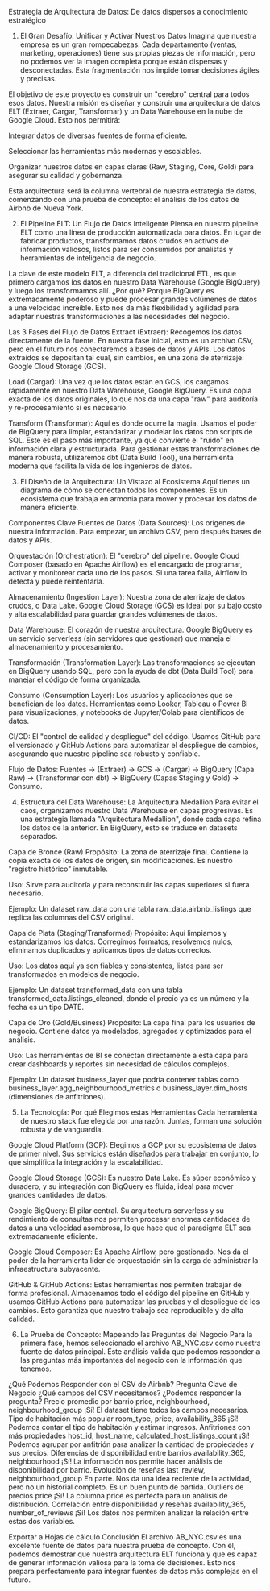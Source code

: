 Estrategia de Arquitectura de Datos: De datos dispersos a conocimiento estratégico
1. El Gran Desafío: Unificar y Activar Nuestros Datos
Imagina que nuestra empresa es un gran rompecabezas. Cada departamento (ventas, marketing, operaciones) tiene sus propias piezas de información, pero no podemos ver la imagen completa porque están dispersas y desconectadas. Esta fragmentación nos impide tomar decisiones ágiles y precisas.

El objetivo de este proyecto es construir un "cerebro" central para todos esos datos. Nuestra misión es diseñar y construir una arquitectura de datos ELT (Extraer, Cargar, Transformar) y un Data Warehouse en la nube de Google Cloud. Esto nos permitirá:

Integrar datos de diversas fuentes de forma eficiente.

Seleccionar las herramientas más modernas y escalables.

Organizar nuestros datos en capas claras (Raw, Staging, Core, Gold) para asegurar su calidad y gobernanza.

Esta arquitectura será la columna vertebral de nuestra estrategia de datos, comenzando con una prueba de concepto: el análisis de los datos de Airbnb de Nueva York.

2. El Pipeline ELT: Un Flujo de Datos Inteligente
Piensa en nuestro pipeline ELT como una línea de producción automatizada para datos. En lugar de fabricar productos, transformamos datos crudos en activos de información valiosos, listos para ser consumidos por analistas y herramientas de inteligencia de negocio.

La clave de este modelo ELT, a diferencia del tradicional ETL, es que primero cargamos los datos en nuestro Data Warehouse (Google BigQuery) y luego los transformamos allí. ¿Por qué? Porque BigQuery es extremadamente poderoso y puede procesar grandes volúmenes de datos a una velocidad increíble. Esto nos da más flexibilidad y agilidad para adaptar nuestras transformaciones a las necesidades del negocio.

Las 3 Fases del Flujo de Datos
Extract (Extraer): Recogemos los datos directamente de la fuente. En nuestra fase inicial, esto es un archivo CSV, pero en el futuro nos conectaremos a bases de datos y APIs. Los datos extraídos se depositan tal cual, sin cambios, en una zona de aterrizaje: Google Cloud Storage (GCS).

Load (Cargar): Una vez que los datos están en GCS, los cargamos rápidamente en nuestro Data Warehouse, Google BigQuery. Es una copia exacta de los datos originales, lo que nos da una capa "raw" para auditoría y re-procesamiento si es necesario.

Transform (Transformar): Aquí es donde ocurre la magia. Usamos el poder de BigQuery para limpiar, estandarizar y modelar los datos con scripts de SQL. Este es el paso más importante, ya que convierte el "ruido" en información clara y estructurada. Para gestionar estas transformaciones de manera robusta, utilizaremos dbt (Data Build Tool), una herramienta moderna que facilita la vida de los ingenieros de datos.

3. El Diseño de la Arquitectura: Un Vistazo al Ecosistema
Aquí tienes un diagrama de cómo se conectan todos los componentes. Es un ecosistema que trabaja en armonía para mover y procesar los datos de manera eficiente.

Componentes Clave
Fuentes de Datos (Data Sources): Los orígenes de nuestra información. Para empezar, un archivo CSV, pero después bases de datos y APIs.

Orquestación (Orchestration): El "cerebro" del pipeline. Google Cloud Composer (basado en Apache Airflow) es el encargado de programar, activar y monitorear cada uno de los pasos. Si una tarea falla, Airflow lo detecta y puede reintentarla.

Almacenamiento (Ingestion Layer): Nuestra zona de aterrizaje de datos crudos, o Data Lake. Google Cloud Storage (GCS) es ideal por su bajo costo y alta escalabilidad para guardar grandes volúmenes de datos.

Data Warehouse: El corazón de nuestra arquitectura. Google BigQuery es un servicio serverless (sin servidores que gestionar) que maneja el almacenamiento y procesamiento.

Transformación (Transformation Layer): Las transformaciones se ejecutan en BigQuery usando SQL, pero con la ayuda de dbt (Data Build Tool) para manejar el código de forma organizada.

Consumo (Consumption Layer): Los usuarios y aplicaciones que se benefician de los datos. Herramientas como Looker, Tableau o Power BI para visualizaciones, y notebooks de Jupyter/Colab para científicos de datos.

CI/CD: El "control de calidad y despliegue" del código. Usamos GitHub para el versionado y GitHub Actions para automatizar el despliegue de cambios, asegurando que nuestro pipeline sea robusto y confiable.

Flujo de Datos:
Fuentes → (Extraer) → GCS → (Cargar) → BigQuery (Capa Raw) → (Transformar con dbt) → BigQuery (Capas Staging y Gold) → Consumo.

4. Estructura del Data Warehouse: La Arquitectura Medallion
Para evitar el caos, organizamos nuestro Data Warehouse en capas progresivas. Es una estrategia llamada "Arquitectura Medallion", donde cada capa refina los datos de la anterior. En BigQuery, esto se traduce en datasets separados.

Capa de Bronce (Raw)
Propósito: La zona de aterrizaje final. Contiene la copia exacta de los datos de origen, sin modificaciones. Es nuestro "registro histórico" inmutable.

Uso: Sirve para auditoría y para reconstruir las capas superiores si fuera necesario.

Ejemplo: Un dataset raw_data con una tabla raw_data.airbnb_listings que replica las columnas del CSV original.

Capa de Plata (Staging/Transformed)
Propósito: Aquí limpiamos y estandarizamos los datos. Corregimos formatos, resolvemos nulos, eliminamos duplicados y aplicamos tipos de datos correctos.

Uso: Los datos aquí ya son fiables y consistentes, listos para ser transformados en modelos de negocio.

Ejemplo: Un dataset transformed_data con una tabla transformed_data.listings_cleaned, donde el precio ya es un número y la fecha es un tipo DATE.

Capa de Oro (Gold/Business)
Propósito: La capa final para los usuarios de negocio. Contiene datos ya modelados, agregados y optimizados para el análisis.

Uso: Las herramientas de BI se conectan directamente a esta capa para crear dashboards y reportes sin necesidad de cálculos complejos.

Ejemplo: Un dataset business_layer que podría contener tablas como business_layer.agg_neighbourhood_metrics o business_layer.dim_hosts (dimensiones de anfitriones).

5. La Tecnología: Por qué Elegimos estas Herramientas
Cada herramienta de nuestro stack fue elegida por una razón. Juntas, forman una solución robusta y de vanguardia.

Google Cloud Platform (GCP): Elegimos a GCP por su ecosistema de datos de primer nivel. Sus servicios están diseñados para trabajar en conjunto, lo que simplifica la integración y la escalabilidad.

Google Cloud Storage (GCS): Es nuestro Data Lake. Es súper económico y duradero, y su integración con BigQuery es fluida, ideal para mover grandes cantidades de datos.

Google BigQuery: El pilar central. Su arquitectura serverless y su rendimiento de consultas nos permiten procesar enormes cantidades de datos a una velocidad asombrosa, lo que hace que el paradigma ELT sea extremadamente eficiente.

Google Cloud Composer: Es Apache Airflow, pero gestionado. Nos da el poder de la herramienta líder de orquestación sin la carga de administrar la infraestructura subyacente.

GitHub & GitHub Actions: Estas herramientas nos permiten trabajar de forma profesional. Almacenamos todo el código del pipeline en GitHub y usamos GitHub Actions para automatizar las pruebas y el despliegue de los cambios. Esto garantiza que nuestro trabajo sea reproducible y de alta calidad.

6. La Prueba de Concepto: Mapeando las Preguntas del Negocio
Para la primera fase, hemos seleccionado el archivo AB_NYC.csv como nuestra fuente de datos principal. Este análisis valida que podemos responder a las preguntas más importantes del negocio con la información que tenemos.

¿Qué Podemos Responder con el CSV de Airbnb?
Pregunta Clave de Negocio	¿Qué campos del CSV necesitamos?	¿Podemos responder la pregunta?
Precio promedio por barrio	price, neighbourhood, neighbourhood_group	¡Sí! El dataset tiene todos los campos necesarios.
Tipo de habitación más popular	room_type, price, availability_365	¡Sí! Podemos contar el tipo de habitación y estimar ingresos.
Anfitriones con más propiedades	host_id, host_name, calculated_host_listings_count	¡Sí! Podemos agrupar por anfitrión para analizar la cantidad de propiedades y sus precios.
Diferencias de disponibilidad entre barrios	availability_365, neighbourhood	¡Sí! La información nos permite hacer análisis de disponibilidad por barrio.
Evolución de reseñas	last_review, neighbourhood_group	En parte. Nos da una idea reciente de la actividad, pero no un historial completo. Es un buen punto de partida.
Outliers de precios	price	¡Sí! La columna price es perfecta para un análisis de distribución.
Correlación entre disponibilidad y reseñas	availability_365, number_of_reviews	¡Sí! Los datos nos permiten analizar la relación entre estas dos variables.

Exportar a Hojas de cálculo
Conclusión
El archivo AB_NYC.csv es una excelente fuente de datos para nuestra prueba de concepto. Con él, podemos demostrar que nuestra arquitectura ELT funciona y que es capaz de generar información valiosa para la toma de decisiones. Esto nos prepara perfectamente para integrar fuentes de datos más complejas en el futuro.